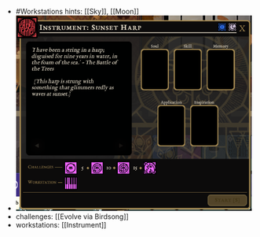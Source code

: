 - #Workstations hints: [[Sky]], [[Moon]]
- ![image.png](../assets/image_1701206559976_0.png)
- challenges: [[Evolve via Birdsong]]
- workstations: [[Instrument]]